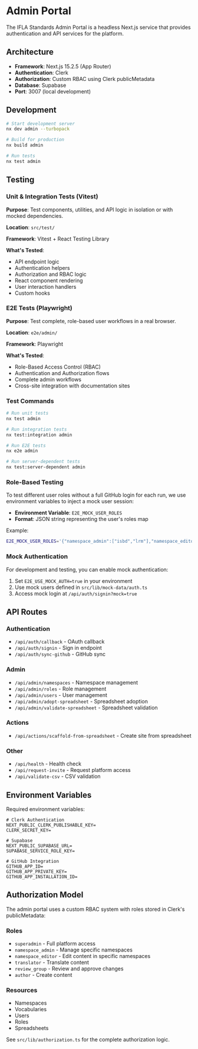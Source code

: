 # Admin Portal

The IFLA Standards Admin Portal is a headless Next.js service that provides authentication and API services for the platform.

## Architecture

- **Framework**: Next.js 15.2.5 (App Router)
- **Authentication**: Clerk
- **Authorization**: Custom RBAC using Clerk publicMetadata
- **Database**: Supabase
- **Port**: 3007 (local development)

## Development

```bash
# Start development server
nx dev admin --turbopack

# Build for production
nx build admin

# Run tests
nx test admin
```

## Testing

### Unit & Integration Tests (Vitest)

**Purpose**: Test components, utilities, and API logic in isolation or with mocked dependencies.

**Location**: `src/test/`

**Framework**: Vitest + React Testing Library

**What's Tested**:
- API endpoint logic
- Authentication helpers
- Authorization and RBAC logic
- React component rendering
- User interaction handlers
- Custom hooks

### E2E Tests (Playwright)

**Purpose**: Test complete, role-based user workflows in a real browser.

**Location**: `e2e/admin/`

**Framework**: Playwright

**What's Tested**:
- Role-Based Access Control (RBAC)
- Authentication and Authorization flows
- Complete admin workflows
- Cross-site integration with documentation sites

### Test Commands

```bash
# Run unit tests
nx test admin

# Run integration tests
nx test:integration admin

# Run E2E tests
nx e2e admin

# Run server-dependent tests
nx test:server-dependent admin
```

### Role-Based Testing

To test different user roles without a full GitHub login for each run, we use environment variables to inject a mock user session:

- **Environment Variable**: `E2E_MOCK_USER_ROLES`
- **Format**: JSON string representing the user's roles map

Example:
```bash
E2E_MOCK_USER_ROLES='{"namespace_admin":["isbd","lrm"],"namespace_editor":["unimarc"]}' nx e2e admin
```

### Mock Authentication

For development and testing, you can enable mock authentication:

1. Set `E2E_USE_MOCK_AUTH=true` in your environment
2. Use mock users defined in `src/lib/mock-data/auth.ts`
3. Access mock login at `/api/auth/signin?mock=true`

## API Routes

### Authentication
- `/api/auth/callback` - OAuth callback
- `/api/auth/signin` - Sign in endpoint
- `/api/auth/sync-github` - GitHub sync

### Admin
- `/api/admin/namespaces` - Namespace management
- `/api/admin/roles` - Role management
- `/api/admin/users` - User management
- `/api/admin/adopt-spreadsheet` - Spreadsheet adoption
- `/api/admin/validate-spreadsheet` - Spreadsheet validation

### Actions
- `/api/actions/scaffold-from-spreadsheet` - Create site from spreadsheet

### Other
- `/api/health` - Health check
- `/api/request-invite` - Request platform access
- `/api/validate-csv` - CSV validation

## Environment Variables

Required environment variables:

```env
# Clerk Authentication
NEXT_PUBLIC_CLERK_PUBLISHABLE_KEY=
CLERK_SECRET_KEY=

# Supabase
NEXT_PUBLIC_SUPABASE_URL=
SUPABASE_SERVICE_ROLE_KEY=

# GitHub Integration
GITHUB_APP_ID=
GITHUB_APP_PRIVATE_KEY=
GITHUB_APP_INSTALLATION_ID=
```

## Authorization Model

The admin portal uses a custom RBAC system with roles stored in Clerk's publicMetadata:

### Roles
- `superadmin` - Full platform access
- `namespace_admin` - Manage specific namespaces
- `namespace_editor` - Edit content in specific namespaces
- `translator` - Translate content
- `review_group` - Review and approve changes
- `author` - Create content

### Resources
- Namespaces
- Vocabularies
- Users
- Roles
- Spreadsheets

See `src/lib/authorization.ts` for the complete authorization logic.
